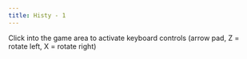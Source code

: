 ```yaml
---
title: Histy - 1
---
```

<ClientOnly>
<AssetLoader />

Click into the game area to activate keyboard controls (arrow pad, Z = rotate left, X = rotate right)
<GameSlides :jsonFileToLoad="'histy_1.json'" :useRandomSeed="false" :useManualData="false" :replay="true"></GameSlides>

</ClientOnly>